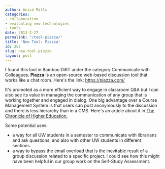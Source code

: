 ```yaml
---
author: Anice Mills
categories:
- collaboration
- evaluating new technologies
- tools
date: 2013-2-27
permalink: "/tool-piazza/"
title: 'New Tool: Piazza'
id: 252
slug: new-tool-piazza
layout: post
---
```

I found this tool in Bamboo DiRT under the category Communicate with Colleagues. <strong>Piazza</strong> is an open-source web-based discussion tool that works like a chat room. Here's the link: <a href='https://piazza.com/'>https://piazza.com/</a>

It's promoted as a more efficient way to engage in classroom Q&A but I can also see its value in managing the communication of any group that is working together and engaged in dialog. One big advantage over a Course Management System is that users can post anonymously to the discussion and there is less hierarchy than in a CMS. Here's an article about it in <a href='http://chronicle.com/blogs/profhacker/using-piazza-to-encourage-interaction/39317'>The Chronicle of Higher Education.</a>

Some potential uses:
- a way for all UW students in a semester to communicate with librarians and ask questions, and also with other UW students in different sections.
- a way to bypass the email overload that is the inevitable result of a group discussion related to a specific project. I could see how this might have been helpful in our group work on the Self-Study Assessment.
